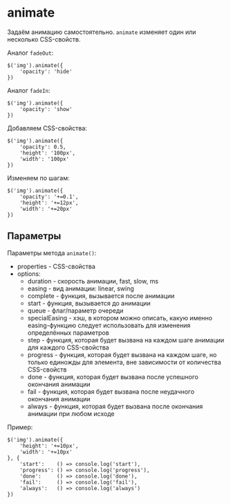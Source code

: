 # animate
Задаём анимацию самостоятельно. `animate` изменяет один или несколько CSS-свойств.

Аналог `fadeOut`:

    $('img').animate({
        'opacity': 'hide'
    })

Аналог `fadeIn`:

    $('img').animate({
        'opacity': 'show'
    })

Добавляем CSS-свойства:

    $('img').animate({
        'opacity': 0.5,
        'height': '100px',
        'width': '100px'
    })

Изменяем по шагам:

    $('img').animate({
        'opacity': '+=0.1',
        'height': '+=12px',
        'width': '+=20px'
    })

## Параметры
Параметры метода `animate()`:
- properties - CSS-свойства
- options:
    - duration - скорость анимации, fast, slow, ms
    - easing - вид анимации: linear, swing
    - complete - функция, вызывается после анимации
    - start - функция, вызывается до анимации
    - queue - флаг/параметр очереди
    - specialEasing - хэш, в котором можно описать, какую именно easing-функцию следует использовать для изменения определённых параметров
    - step - функция, которая будет вызвана на каждом шаге анимации для каждого CSS-свойства
    - progress - функция, которая будет вызвана на каждом шаге, но только единожды для элемента, вне зависимости от количества CSS-свойств
    - done - функция, которая будет вызвана после успешного окончания анимации
    - fail - функция, которая будет вызвана после неудачного окончания анимации
    - always - функция, которая будет вызвана после окончания анимации при любом исходе

Пример:

    $('img').animate({
        'height': '+=10px',
        'width': '+=10px'
    }, {
        'start':    () => console.log('start'),
        'progress': () => console.log('progress'),
        'done':     () => console.log('done'),
        'fail':     () => console.log('fail'),
        'always':   () => console.log('always')
    })
